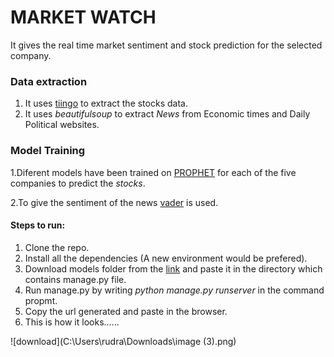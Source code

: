 # MARKET WATCH

It gives the real time market sentiment and stock prediction for the selected company.

### Data extraction
1. It uses [tiingo](https://www.tiingo.com/ "tiingo") to extract the stocks data.
2. It uses *beautifulsoup* to extract *News* from Economic times and Daily Political websites.
 
### Model Training
1.Diferent models have been trained on [PROPHET](https://facebook.github.io/prophet/docs/quick_start.html "PROPHET") for each of the five companies to predict the *stocks*.

2.To give the sentiment of the news [vader](https://pypi.org/project/vaderSentiment/ "Vader") is used.

#### Steps to run:
1. Clone the repo.
2. Install all the dependencies (A new environment would be prefered).
3. Download models folder from the [link](https://drive.google.com/drive/folders/19aBo28kOOL5T84n9UIBBJxNArqkuPC3D?usp=sharing "Link") and paste it in the directory which contains
 manage.py file.
4. Run manage.py by writing *python manage.py runserver* in the command propmt.
5. Copy the url generated and paste in the browser.
6. This is how it looks......

![download](C:\Users\rudra\Downloads\image (3).png)